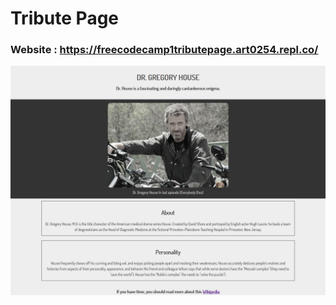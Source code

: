 # Tribute Page

### Website : https://freecodecamp1tributepage.art0254.repl.co/

![alt text](../images/p1.png)

